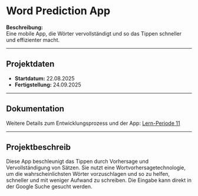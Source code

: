 # Word Prediction App

**Beschreibung:**  
Eine mobile App, die Wörter  vervollständigt und so das Tippen schneller und effizienter macht. 

---

## Projektdaten

- **Startdatum:** 22.08.2025  
- **Fertigstellung:** 24.09.2025

---

## Dokumentation
Weitere Details zum Entwicklungsprozess und der App: [Lern-Periode 11](https://github.com/Fynn8962/Lern-Periode-11)

---

## Projektbeschreib

Diese App beschleunigt das Tippen durch Vorhersage und Vervollständigung von Sätzen.
Sie nutzt eine Wortvorhersagetechnologie, um die wahrscheinlichsten Wörter vorzuschlagen und so zu helfen, schneller und mit weniger Aufwand zu schreiben. Die Eingabe kann direkt in der Google Suche gesucht werden.


